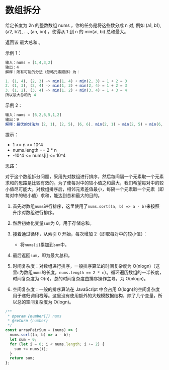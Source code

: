 # 数组拆分

给定长度为 2n 的整数数组 nums ，你的任务是将这些数分成 n 对, 例如 (a1, b1), (a2, b2), ..., (an, bn) ，使得从 1 到 n 的 min(ai, bi) 总和最大。

返回该 最大总和 。

示例 1：

```js
输入：nums = [1,4,3,2]
输出：4
解释：所有可能的分法（忽略元素顺序）为：

1. (1, 4), (2, 3) -> min(1, 4) + min(2, 3) = 1 + 2 = 3
2. (1, 3), (2, 4) -> min(1, 3) + min(2, 4) = 1 + 2 = 3
3. (1, 2), (3, 4) -> min(1, 2) + min(3, 4) = 1 + 3 = 4
所以最大总和为 4
```

示例 2：

```js
输入：nums = [6,2,6,5,1,2]
输出：9
解释：最优的分法为 (2, 1), (2, 5), (6, 6). min(2, 1) + min(2, 5) + min(6, 6) = 1 + 2 + 6 = 9
```

提示：

- 1 <= n <= 10^4
- nums.length == 2 \* n
- -10^4 <= nums[i] <= 10^4

思路：

对于这个数组拆分问题，采用先对数组进行排序，然后每间隔一个元素取一个元素求和的思路是比较有效的。为了使每对中的较小值之和最大，我们希望每对中的较小值尽可能大。对数组排序后，相邻元素差值最小，每隔一个元素取一个元素（即每对中的较小值）求和，能达到总和最大的目的。

1. 首先对数组`nums`进行排序，这里使用了`nums.sort((a, b) => a - b)`来按照升序对数组进行排序。
2. 然后初始化变量`sum`为 0，用于存储总和。
3. 接着通过循环，从索引 0 开始，每次增加 2（即取每对中的较小值）：
   - 将`nums[i]`累加到`sum`中。
4. 最后返回`sum`，即为最大总和。

5. 时间复杂度：对数组进行排序，一般排序算法的时间复杂度为 O(nlogn)（这里`n`为数组`nums`的长度，`nums.length == 2 * n`）。循环遍历数组的一半长度，时间复杂度为 O(n)。总的时间复杂度由排序操作主导，为 O(nlogn)。
6. 空间复杂度：一般的排序算法在 JavaScript 中会占用 O(logn)的空间复杂度用于递归调用栈等。这里没有使用额外的大规模数据结构，除了几个变量，所以总的空间复杂度为 O(logn)。

```js
/**
 * @param {number[]} nums
 * @return {number}
 */
const arrayPairSum = (nums) => {
  nums.sort((a, b) => a - b);
  let sum = 0;
  for (let i = 0; i < nums.length; i += 2) {
    sum += nums[i];
  }
  return sum;
};
```
